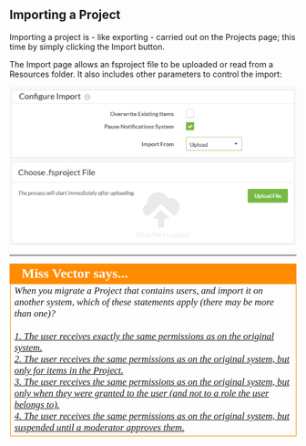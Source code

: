 ## Importing a Project ##

Importing a project is - like exporting - carried out on the Projects page; this time by simply clicking the Import button.

The Import page allows an fsproject file to be uploaded or read from a Resources folder. It also includes other parameters to control the import:

![](./Images/Img5.011.ImportAProject.png)

---

<!--Person X Says Section-->

<table style="border-spacing: 0px">
<tr>
<td style="vertical-align:middle;background-color:darkorange;border: 2px solid darkorange">
<i class="fa fa-quote-left fa-lg fa-pull-left fa-fw" style="color:white;padding-right: 12px;vertical-align:text-top"></i>
<span style="color:white;font-size:x-large;font-weight: bold;font-family:serif">Miss Vector says...</span>
</td>
</tr>

<tr>
<td style="border: 1px solid darkorange">
<span style="font-family:serif; font-style:italic; font-size:larger">
When you migrate a Project that contains users, and import it on another system, which of these statements apply (there may be more than one)?
<br><br><a href="http://52.73.3.37/fmedatastreaming/Manual/QAResponse2017.fmw?chapter=25&question=4&answer=1&DestDataset_TEXTLINE=C%3A%5CFMEOutput%5CQAResponse.html">1. The user receives exactly the same permissions as on the original system.</a>
<br><a href="http://52.73.3.37/fmedatastreaming/Manual/QAResponse2017.fmw?chapter=25&question=4&answer=2&DestDataset_TEXTLINE=C%3A%5CFMEOutput%5CQAResponse.html">2. The user receives the same permissions as on the original system, but only for items in the Project.</a>
<br><a href="http://52.73.3.37/fmedatastreaming/Manual/QAResponse2017.fmw?chapter=25&question=4&answer=3&DestDataset_TEXTLINE=C%3A%5CFMEOutput%5CQAResponse.html">3. The user receives the same permissions as on the original system, but only when they were granted to the user (and not to a role the user belongs to).</a>
<br><a href="http://52.73.3.37/fmedatastreaming/Manual/QAResponse2017.fmw?chapter=25&question=4&answer=4&DestDataset_TEXTLINE=C%3A%5CFMEOutput%5CQAResponse.html">4. The user receives the same permissions as on the original system, but suspended until a moderator approves them.</a>
</span>
</td>
</tr>
</table>
